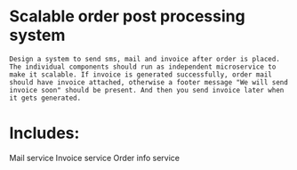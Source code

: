 # Scalable order post processing system
    Design a system to send sms, mail and invoice after order is placed.
    The individual components should run as independent microservice to make it scalable. If invoice is generated successfully, order mail should have invoice attached, otherwise a footer message "We will send invoice soon" should be present. And then you send invoice later when it gets generated.

# Includes:

Mail service
Invoice service
Order info service
